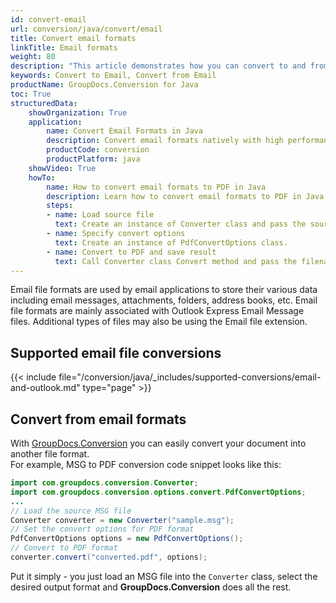 ```yaml
---
id: convert-email
url: conversion/java/convert/email
title: Convert email formats
linkTitle: Email formats
weight: 80
description: "This article demonstrates how you can convert to and from email formats with GroupDocs.Conversion for Java."
keywords: Convert to Email, Convert from Email
productName: GroupDocs.Conversion for Java
toc: True
structuredData:
    showOrganization: True
    application:    
        name: Convert Email Formats in Java    
        description: Convert email formats natively with high performance using Java language and GroupDocs.Conversion for Java APIs
        productCode: conversion
        productPlatform: java 
    showVideo: True
    howTo:
        name: How to convert email formats to PDF in Java 
        description: Learn how to convert email formats to PDF in Java step by step
        steps:
        - name: Load source file 
          text: Create an instance of Converter class and pass the source file path as a constructor parameter. You may specify absolute or relative file paths as per your requirements. 
        - name: Specify convert options 
          text: Create an instance of PdfConvertOptions class.
        - name: Convert to PDF and save result 
          text: Call Converter class Convert method and pass the filename for the converted PDF file and the PdfConvertOptions object from the previous step as parameters.
---
```

Email file formats are used by email applications to store their various data including email messages, attachments, folders, address books, etc. Email file formats are mainly associated with Outlook Express Email Message files. Additional types of files may also be using the Email file extension.

## Supported email file conversions

{{< include file="/conversion/java/_includes/supported-conversions/email-and-outlook.md" type="page" >}}

## Convert from email formats

With [GroupDocs.Conversion](https://products.groupdocs.com/conversion/java) you can easily convert your document into another file format.  
For example, MSG to PDF conversion code snippet looks like this:

```java
import com.groupdocs.conversion.Converter;
import com.groupdocs.conversion.options.convert.PdfConvertOptions;
...
// Load the source MSG file
Converter converter = new Converter("sample.msg");
// Set the convert options for PDF format
PdfConvertOptions options = new PdfConvertOptions();
// Convert to PDF format
converter.convert("converted.pdf", options);
```

Put it simply - you just load an MSG file into the `Converter` class, select the desired output format and **GroupDocs.Conversion** does all the rest. 